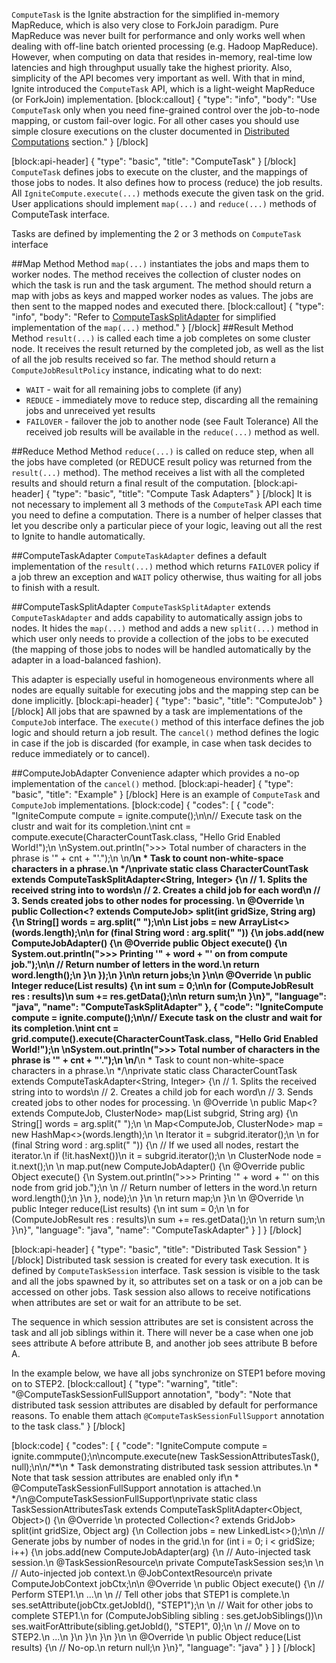 `ComputeTask` is the Ignite abstraction for the simplified in-memory MapReduce, which is also very close to ForkJoin paradigm. Pure MapReduce was never built for performance and only works well when dealing with off-line batch oriented processing (e.g. Hadoop MapReduce). However, when computing on data that resides in-memory, real-time low latencies and high throughput usually take the highest priority. Also, simplicity of the API becomes very important as well. With that in mind, Ignite introduced the `ComputeTask` API, which is a light-weight MapReduce (or ForkJoin) implementation.
[block:callout]
{
  "type": "info",
  "body": "Use `ComputeTask` only when you need fine-grained control over the job-to-node mapping, or custom fail-over logic. For all other cases you should use simple closure executions on the cluster documented in [Distributed Computations](doc:compute) section."
}
[/block]

[block:api-header]
{
  "type": "basic",
  "title": "ComputeTask"
}
[/block]
`ComputeTask` defines jobs to execute on the cluster, and the mappings of those jobs to nodes. It also defines how to process (reduce) the job results. All `IgniteCompute.execute(...)` methods execute the given task on the grid. User applications should implement `map(...)` and `reduce(...)` methods of ComputeTask interface.

Tasks are defined by implementing the 2 or 3 methods on `ComputeTask` interface

##Map Method
Method `map(...)` instantiates the jobs and maps them to worker nodes. The method receives the collection of cluster nodes on which the task is run and the task argument. The method should return a map with jobs as keys and mapped worker nodes as values. The jobs are then sent to the mapped nodes and executed there.
[block:callout]
{
  "type": "info",
  "body": "Refer to [ComputeTaskSplitAdapter](#computetasksplitadapter) for simplified implementation of the `map(...)` method."
}
[/block]
##Result Method
Method `result(...)` is called each time a job completes on some cluster node. It receives the result returned by the completed job, as well as the list of all the job results received so far. The method should return a `ComputeJobResultPolicy` instance, indicating what to do next:
  * `WAIT` - wait for all remaining jobs to complete (if any)
  * `REDUCE` - immediately move to reduce step, discarding all the remaining jobs and unreceived yet results
  * `FAILOVER` - failover the job to another node (see Fault Tolerance)
All the received job results will be available in the `reduce(...)` method as well.

##Reduce Method
Method `reduce(...)` is called on reduce step, when all the jobs have completed (or REDUCE result policy was returned from the `result(...)` method). The method receives a list with all the completed results and should return a final result of the computation. 
[block:api-header]
{
  "type": "basic",
  "title": "Compute Task Adapters"
}
[/block]
It is not necessary to implement all 3 methods of the `ComputeTask` API each time you need to define a computation. There is a number of helper classes that let you describe only a particular piece of your logic, leaving out all the rest to Ignite to handle automatically. 

##ComputeTaskAdapter
`ComputeTaskAdapter` defines a default implementation of the `result(...)` method which returns `FAILOVER` policy if a job threw an exception and `WAIT` policy otherwise, thus waiting for all jobs to finish with a result.

##ComputeTaskSplitAdapter
`ComputeTaskSplitAdapter` extends `ComputeTaskAdapter` and adds capability to automatically assign jobs to nodes. It hides the `map(...)` method and adds a new `split(...)` method in which user only needs to provide a collection of the jobs to be executed (the mapping of those jobs to nodes will be handled automatically by the adapter in a load-balanced fashion). 

This adapter is especially useful in homogeneous environments where all nodes are equally suitable for executing jobs and the mapping step can be done implicitly.
[block:api-header]
{
  "type": "basic",
  "title": "ComputeJob"
}
[/block]
All jobs that are spawned by a task are implementations of the `ComputeJob` interface. The `execute()` method of this interface defines the job logic and should return a job result. The `cancel()` method defines the logic in case if the job is discarded (for example, in case when task decides to reduce immediately or to cancel).

##ComputeJobAdapter
Convenience adapter which provides a no-op implementation of the `cancel()` method.
[block:api-header]
{
  "type": "basic",
  "title": "Example"
}
[/block]
Here is an example of `ComputeTask` and `ComputeJob` implementations.
[block:code]
{
  "codes": [
    {
      "code": "IgniteCompute compute = ignite.compute();\n\n// Execute task on the clustr and wait for its completion.\nint cnt = compute.execute(CharacterCountTask.class, \"Hello Grid Enabled World!\");\n \nSystem.out.println(\">>> Total number of characters in the phrase is '\" + cnt + \"'.\");\n \n/**\n * Task to count non-white-space characters in a phrase.\n */\nprivate static class CharacterCountTask extends ComputeTaskSplitAdapter<String, Integer> {\n  // 1. Splits the received string into to words\n  // 2. Creates a child job for each word\n  // 3. Sends created jobs to other nodes for processing. \n  @Override \n  public Collection<? extends ComputeJob> split(int gridSize, String arg) {\n    String[] words = arg.split(\" \");\n\n    List<ComputeJob> jobs = new ArrayList<>(words.length);\n\n    for (final String word : arg.split(\" \")) {\n      jobs.add(new ComputeJobAdapter() {\n        @Override public Object execute() {\n          System.out.println(\">>> Printing '\" + word + \"' on from compute job.\");\n\n          // Return number of letters in the word.\n          return word.length();\n        }\n      });\n    }\n\n    return jobs;\n  }\n\n  @Override \n  public Integer reduce(List<ComputeJobResult> results) {\n    int sum = 0;\n\n    for (ComputeJobResult res : results)\n      sum += res.<Integer>getData();\n\n    return sum;\n  }\n}",
      "language": "java",
      "name": "ComputeTaskSplitAdapter"
    },
    {
      "code": "IgniteCompute compute = ignite.compute();\n\n// Execute task on the clustr and wait for its completion.\nint cnt = grid.compute().execute(CharacterCountTask.class, \"Hello Grid Enabled World!\");\n \nSystem.out.println(\">>> Total number of characters in the phrase is '\" + cnt + \"'.\");\n \n/**\n * Task to count non-white-space characters in a phrase.\n */\nprivate static class CharacterCountTask extends ComputeTaskAdapter<String, Integer> {\n    // 1. Splits the received string into to words\n    // 2. Creates a child job for each word\n    // 3. Sends created jobs to other nodes for processing. \n    @Override \n    public Map<? extends ComputeJob, ClusterNode> map(List<ClusterNode> subgrid, String arg) {\n        String[] words = arg.split(\" \");\n      \n        Map<ComputeJob, ClusterNode> map = new HashMap<>(words.length);\n        \n        Iterator<ClusterNode> it = subgrid.iterator();\n         \n        for (final String word : arg.split(\" \")) {\n            // If we used all nodes, restart the iterator.\n            if (!it.hasNext())\n                it = subgrid.iterator();\n             \n            ClusterNode node = it.next();\n                \n            map.put(new ComputeJobAdapter() {\n                @Override public Object execute() {\n                    System.out.println(\">>> Printing '\" + word + \"' on this node from grid job.\");\n                  \n                    // Return number of letters in the word.\n                    return word.length();\n                }\n             }, node);\n        }\n      \n        return map;\n    }\n \n    @Override \n    public Integer reduce(List<ComputeJobResult> results) {\n        int sum = 0;\n      \n        for (ComputeJobResult res : results)\n            sum += res.<Integer>getData();\n      \n        return sum;\n    }\n}",
      "language": "java",
      "name": "ComputeTaskAdapter"
    }
  ]
}
[/block]

[block:api-header]
{
  "type": "basic",
  "title": "Distributed Task Session"
}
[/block]
Distributed task session is created for every task execution. It is defined by `ComputeTaskSession` interface. Task session is visible to the task and all the jobs spawned by it, so attributes set on a task or on a job can be accessed on other jobs.  Task session also allows to receive notifications when attributes are set or wait for an attribute to be set.

The sequence in which session attributes are set is consistent across the task and all job siblings within it. There will never be a case when one job sees attribute A before attribute B, and another job sees attribute B before A.

In the example below, we have all jobs synchronize on STEP1 before moving on to STEP2. 
[block:callout]
{
  "type": "warning",
  "title": "@ComputeTaskSessionFullSupport annotation",
  "body": "Note that distributed task session attributes are disabled by default for performance reasons. To enable them attach `@ComputeTaskSessionFullSupport` annotation to the task class."
}
[/block]

[block:code]
{
  "codes": [
    {
      "code": "IgniteCompute compute = ignite.commpute();\n\ncompute.execute(new TaskSessionAttributesTask(), null);\n\n/**\n * Task demonstrating distributed task session attributes.\n * Note that task session attributes are enabled only if\n * @ComputeTaskSessionFullSupport annotation is attached.\n */\n@ComputeTaskSessionFullSupport\nprivate static class TaskSessionAttributesTask extends ComputeTaskSplitAdapter<Object, Object>() {\n  @Override \n  protected Collection<? extends GridJob> split(int gridSize, Object arg)  {\n    Collection<ComputeJob> jobs = new LinkedList<>();\n\n    // Generate jobs by number of nodes in the grid.\n    for (int i = 0; i < gridSize; i++) {\n      jobs.add(new ComputeJobAdapter(arg) {\n        // Auto-injected task session.\n        @TaskSessionResource\n        private ComputeTaskSession ses;\n        \n        // Auto-injected job context.\n        @JobContextResource\n        private ComputeJobContext jobCtx;\n\n        @Override \n        public Object execute() {\n          // Perform STEP1.\n          ...\n          \n          // Tell other jobs that STEP1 is complete.\n          ses.setAttribute(jobCtx.getJobId(), \"STEP1\");\n          \n          // Wait for other jobs to complete STEP1.\n          for (ComputeJobSibling sibling : ses.getJobSiblings())\n            ses.waitForAttribute(sibling.getJobId(), \"STEP1\", 0);\n          \n          // Move on to STEP2.\n          ...\n        }\n      }\n    }\n  }\n               \n  @Override \n  public Object reduce(List<ComputeJobResult> results) {\n    // No-op.\n    return null;\n  }\n}",
      "language": "java"
    }
  ]
}
[/block]